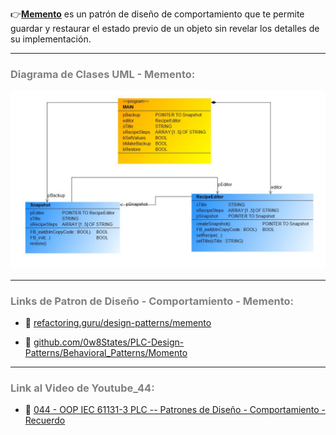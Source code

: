 👉[**Memento**](https://refactoring.guru/es/design-patterns/memento) es un patrón de diseño de comportamiento que te permite guardar y restaurar el estado previo de un objeto sin revelar los detalles de su implementación.
***
### <span style="color:grey">Diagrama de Clases UML - Memento:</span>

![Design_Pattern_Behavioral_Mediator](../../imagenes/Design_Pattern_Behavioral_Memento.JPG)
***
### <span style="color:grey">Links de Patron de Diseño - Comportamiento - Memento:</span>

- 🔗 [refactoring.guru/design-patterns/memento](https://refactoring.guru/es/design-patterns/memento)

- 🔗 [github.com/0w8States/PLC-Design-Patterns/Behavioral_Patterns/Momento](https://github.com/0w8States/PLC-Design-Patterns/tree/master/Behavioral_Patterns/Momento)   
***
### <span style="color:grey">Link al Video de Youtube_44:</span>
- 🔗 [044 - OOP IEC 61131-3 PLC -- Patrones de Diseño - Comportamiento - Recuerdo](https://youtu.be/TguSTA_t6_M)